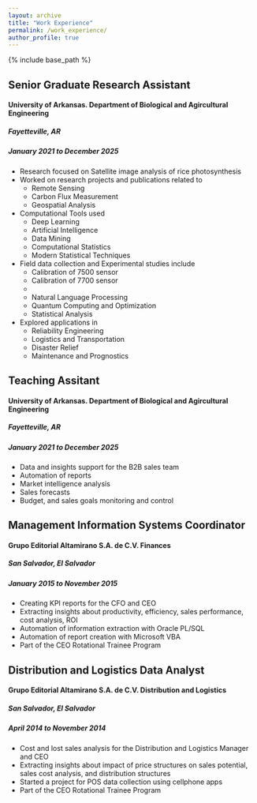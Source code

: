 ```yaml
---
layout: archive
title: "Work Experience"
permalink: /work_experience/
author_profile: true
---
```


{% include base_path %}
<!--
{% for post in site.education reversed %}
  {% include archive-single.html %}
{% endfor %} -->

## Senior Graduate Research Assistant
#### University of Arkansas. Department of Biological and Agircultural Engineering 
##### Fayetteville, AR
##### January 2021 to December 2025

- Research focused on Satellite image analysis of rice photosynthesis
- Worked on research projects and publications related to 
	- Remote Sensing
	- Carbon Flux Measurement
	- Geospatial Analysis
- Computational Tools used
	- Deep Learning
	- Artificial Intelligence
	- Data Mining
	- Computational Statistics
	- Modern Statistical Techniques
- Field data collection and Experimental studies include
	- Calibration of 7500 sensor
	- Calibration of 7700 sensor
	- 
	- Natural Language Processing
	- Quantum Computing and Optimization
	- Statistical Analysis
- Explored applications in 
	- Reliability Engineering
	- Logistics and Transportation
	- Disaster Relief
	- Maintenance and Prognostics	

## Teaching Assitant
#### University of Arkansas. Department of Biological and Agircultural Engineering 
##### Fayetteville, AR
##### January 2021 to December 2025

- Data and insights support for the B2B sales team
- Automation of reports
- Market intelligence analysis
- Sales forecasts
- Budget, and sales goals monitoring and control

## Management Information Systems Coordinator
#### Grupo Editorial Altamirano S.A. de C.V. Finances
##### San Salvador, El Salvador
##### January 2015 to November 2015

- Creating KPI reports for the CFO and CEO 
- Extracting insights about productivity, efficiency, sales performance, cost analysis, ROI
- Automation of information extraction with Oracle PL/SQL
- Automation of report creation with Microsoft VBA
- Part of the CEO Rotational Trainee Program

## Distribution and Logistics Data Analyst
#### Grupo Editorial Altamirano S.A. de C.V. Distribution and Logistics
##### San Salvador, El Salvador
##### April 2014 to November 2014

- Cost and lost sales analysis for the Distribution and Logistics Manager and CEO
- Extracting insights about impact of price structures on sales potential, sales cost analysis, and distribution structures
- Started a project for POS data collection using cellphone apps
- Part of the CEO Rotational Trainee Program
